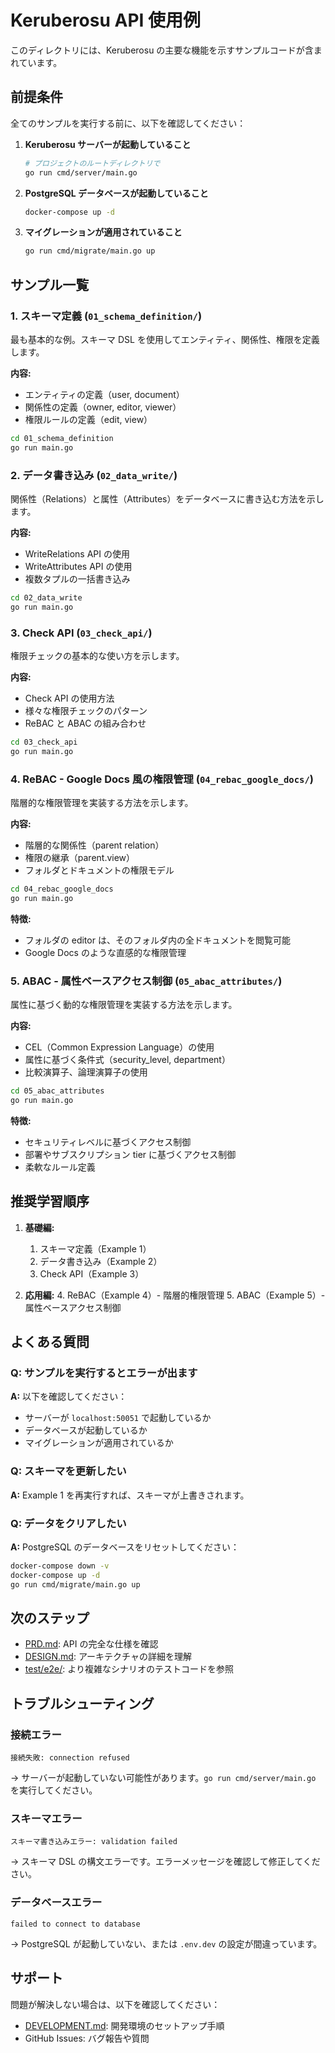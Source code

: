 # Keruberosu API 使用例

このディレクトリには、Keruberosu の主要な機能を示すサンプルコードが含まれています。

## 前提条件

全てのサンプルを実行する前に、以下を確認してください：

1. **Keruberosu サーバーが起動していること**

   ```bash
   # プロジェクトのルートディレクトリで
   go run cmd/server/main.go
   ```

2. **PostgreSQL データベースが起動していること**

   ```bash
   docker-compose up -d
   ```

3. **マイグレーションが適用されていること**
   ```bash
   go run cmd/migrate/main.go up
   ```

## サンプル一覧

### 1. スキーマ定義 (`01_schema_definition/`)

最も基本的な例。スキーマ DSL を使用してエンティティ、関係性、権限を定義します。

**内容:**

- エンティティの定義（user, document）
- 関係性の定義（owner, editor, viewer）
- 権限ルールの定義（edit, view）

```bash
cd 01_schema_definition
go run main.go
```

### 2. データ書き込み (`02_data_write/`)

関係性（Relations）と属性（Attributes）をデータベースに書き込む方法を示します。

**内容:**

- WriteRelations API の使用
- WriteAttributes API の使用
- 複数タプルの一括書き込み

```bash
cd 02_data_write
go run main.go
```

### 3. Check API (`03_check_api/`)

権限チェックの基本的な使い方を示します。

**内容:**

- Check API の使用方法
- 様々な権限チェックのパターン
- ReBAC と ABAC の組み合わせ

```bash
cd 03_check_api
go run main.go
```

### 4. ReBAC - Google Docs 風の権限管理 (`04_rebac_google_docs/`)

階層的な権限管理を実装する方法を示します。

**内容:**

- 階層的な関係性（parent relation）
- 権限の継承（parent.view）
- フォルダとドキュメントの権限モデル

```bash
cd 04_rebac_google_docs
go run main.go
```

**特徴:**

- フォルダの editor は、そのフォルダ内の全ドキュメントを閲覧可能
- Google Docs のような直感的な権限管理

### 5. ABAC - 属性ベースアクセス制御 (`05_abac_attributes/`)

属性に基づく動的な権限管理を実装する方法を示します。

**内容:**

- CEL（Common Expression Language）の使用
- 属性に基づく条件式（security_level, department）
- 比較演算子、論理演算子の使用

```bash
cd 05_abac_attributes
go run main.go
```

**特徴:**

- セキュリティレベルに基づくアクセス制御
- 部署やサブスクリプション tier に基づくアクセス制御
- 柔軟なルール定義

## 推奨学習順序

1. **基礎編:**

   1. スキーマ定義（Example 1）
   2. データ書き込み（Example 2）
   3. Check API（Example 3）

2. **応用編:** 4. ReBAC（Example 4）- 階層的権限管理 5. ABAC（Example 5）- 属性ベースアクセス制御

## よくある質問

### Q: サンプルを実行するとエラーが出ます

**A:** 以下を確認してください：

- サーバーが `localhost:50051` で起動しているか
- データベースが起動しているか
- マイグレーションが適用されているか

### Q: スキーマを更新したい

**A:** Example 1 を再実行すれば、スキーマが上書きされます。

### Q: データをクリアしたい

**A:** PostgreSQL のデータベースをリセットしてください：

```bash
docker-compose down -v
docker-compose up -d
go run cmd/migrate/main.go up
```

## 次のステップ

- [PRD.md](../PRD.md): API の完全な仕様を確認
- [DESIGN.md](../DESIGN.md): アーキテクチャの詳細を理解
- [test/e2e/](../test/e2e/): より複雑なシナリオのテストコードを参照

## トラブルシューティング

### 接続エラー

```
接続失敗: connection refused
```

→ サーバーが起動していない可能性があります。`go run cmd/server/main.go` を実行してください。

### スキーマエラー

```
スキーマ書き込みエラー: validation failed
```

→ スキーマ DSL の構文エラーです。エラーメッセージを確認して修正してください。

### データベースエラー

```
failed to connect to database
```

→ PostgreSQL が起動していない、または `.env.dev` の設定が間違っています。

## サポート

問題が解決しない場合は、以下を確認してください：

- [DEVELOPMENT.md](../DEVELOPMENT.md): 開発環境のセットアップ手順
- GitHub Issues: バグ報告や質問
